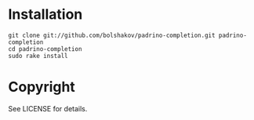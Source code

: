 # Installation

    git clone git://github.com/bolshakov/padrino-completion.git padrino-completion
    cd padrino-completion
    sudo rake install
    

# Copyright
See LICENSE for details.


